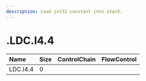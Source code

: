 ```yaml
---
description: Load int32 constant into stack.
---
```


# .LDC.I4.4

| Name | Size | ControlChain | FlowControl |
| :--- | :--- | :--- | :--- |
| LDC.I4.4 | 0 |  |  |

